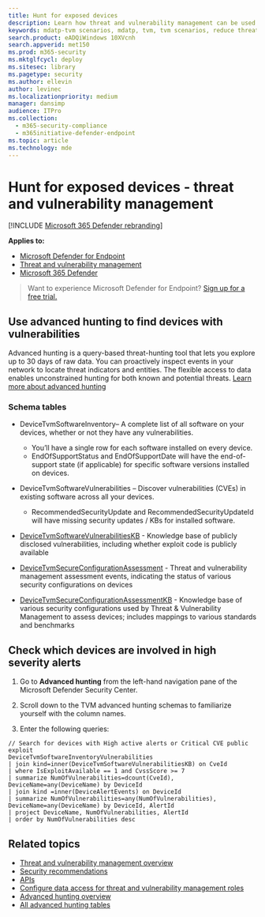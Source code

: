 ```yaml
---
title: Hunt for exposed devices
description: Learn how threat and vulnerability management can be used to help security admins, IT admins, and SecOps collaborate.
keywords: mdatp-tvm scenarios, mdatp, tvm, tvm scenarios, reduce threat & vulnerability exposure, reduce threat and vulnerability, improve security configuration, increase Microsoft Secure Score for Devices, increase threat & vulnerability Microsoft Secure Score for Devices, Microsoft Secure Score for Devices, exposure score, security controls
search.product: eADQiWindows 10XVcnh
search.appverid: met150
ms.prod: m365-security
ms.mktglfcycl: deploy
ms.sitesec: library
ms.pagetype: security
ms.author: ellevin
author: levinec
ms.localizationpriority: medium
manager: dansimp
audience: ITPro
ms.collection: 
  - m365-security-compliance
  - m365initiative-defender-endpoint
ms.topic: article
ms.technology: mde
---
```


# Hunt for exposed devices - threat and vulnerability management

[!INCLUDE [Microsoft 365 Defender rebranding](../../includes/microsoft-defender.md)]

**Applies to:**

- [Microsoft Defender for Endpoint](https://go.microsoft.com/fwlink/?linkid=2154037)
- [Threat and vulnerability management](next-gen-threat-and-vuln-mgt.md)
- [Microsoft 365 Defender](https://go.microsoft.com/fwlink/?linkid=2118804)

>Want to experience Microsoft Defender for Endpoint? [Sign up for a free trial.](https://www.microsoft.com/microsoft-365/windows/microsoft-defender-atp?ocid=docs-wdatp-portaloverview-abovefoldlink)

## Use advanced hunting to find devices with vulnerabilities

Advanced hunting is a query-based threat-hunting tool that lets you explore up to 30 days of raw data. You can proactively inspect events in your network to locate threat indicators and entities. The flexible access to data enables unconstrained hunting for both known and potential threats. [Learn more about advanced hunting](advanced-hunting-overview.md)

### Schema tables

- DeviceTvmSoftwareInventory– A complete list of all software on your devices, whether or not they have any vulnerabilities.
    - You’ll have a single row for each software installed on every device.
    - EndOfSupportStatus and EndOfSupportDate will have the end-of-support state (if applicable) for specific software versions installed on devices.

- DeviceTvmSoftwareVulnerabilities – Discover vulnerabilities (CVEs) in existing software across all your devices.
    - RecommendedSecurityUpdate and RecommendedSecurityUpdateId will have missing security updates / KBs for installed software.  

- [DeviceTvmSoftwareVulnerabilitiesKB](advanced-hunting-devicetvmsoftwarevulnerabilitieskb-table.md) - Knowledge base of publicly disclosed vulnerabilities, including whether exploit code is publicly available

- [DeviceTvmSecureConfigurationAssessment](advanced-hunting-devicetvmsecureconfigurationassessment-table.md) - Threat and vulnerability management assessment events, indicating the status of various security configurations on devices

- [DeviceTvmSecureConfigurationAssessmentKB](advanced-hunting-devicetvmsecureconfigurationassessmentkb-table.md) - Knowledge base of various security configurations used by Threat & Vulnerability Management to assess devices; includes mappings to various standards and benchmarks

## Check which devices are involved in high severity alerts

1. Go to **Advanced hunting** from the left-hand navigation pane of the Microsoft Defender Security Center.

2. Scroll down to the TVM advanced hunting schemas to familiarize yourself with the column names.

3. Enter the following queries:

```kusto
// Search for devices with High active alerts or Critical CVE public exploit
DeviceTvmSoftwareInventoryVulnerabilities
| join kind=inner(DeviceTvmSoftwareVulnerabilitiesKB) on CveId
| where IsExploitAvailable == 1 and CvssScore >= 7
| summarize NumOfVulnerabilities=dcount(CveId),
DeviceName=any(DeviceName) by DeviceId
| join kind =inner(DeviceAlertEvents) on DeviceId  
| summarize NumOfVulnerabilities=any(NumOfVulnerabilities),
DeviceName=any(DeviceName) by DeviceId, AlertId
| project DeviceName, NumOfVulnerabilities, AlertId  
| order by NumOfVulnerabilities desc

```

## Related topics

- [Threat and vulnerability management overview](next-gen-threat-and-vuln-mgt.md)
- [Security recommendations](tvm-security-recommendation.md)
- [APIs](next-gen-threat-and-vuln-mgt.md#apis)
- [Configure data access for threat and vulnerability management roles](user-roles.md#create-roles-and-assign-the-role-to-an-azure-active-directory-group)
- [Advanced hunting overview](overview-hunting.md)
- [All advanced hunting tables](advanced-hunting-reference.md)

